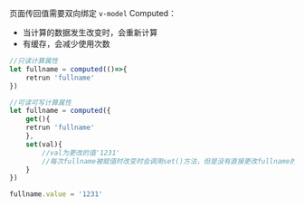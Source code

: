 页面传回值需要双向绑定 `v-model` 
Computed：
+ 当计算的数据发生改变时，会重新计算
+ 有缓存，会减少使用次数

```ts
//只读计算属性
let fullname = computed(()=>{
	retrun 'fullname'
})
```

```ts
//可读可写计算属性
let fullname = computed({
	get(){
	retrun 'fullname'
	},
	set(val){
		//val为更改的值'1231'
		//每次fullname被赋值时改变时会调用set()方法，但是没有直接更改fullname的值
	}
})

fullname.value = '1231'
```
